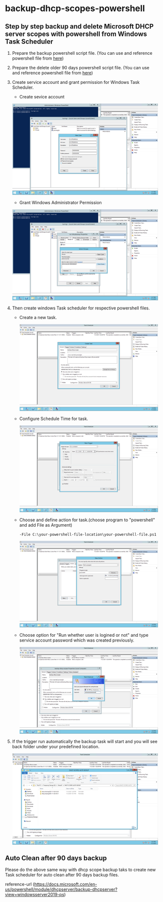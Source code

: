 # backup-dhcp-scopes-powershell
## Step by step backup and delete Microsoft DHCP server scopes with powershell from Windows Task Scheduler

1. Prepare the backup powershell script file. (You can use and reference powershell file from [here](./backup-dhcp-scopes.ps1))

2. Prepare the delete older 90 days powershell script file. (You can use and reference powershell file from [here](./delete-dhcp-scopes-auto-90days.ps1))

3. Create service account and grant permission for Windows Task Scheduler.
    * Create sevice account

    ![create svc account](./images/svc-create.png "Create Service Account for Task scheduler")

    * Grant Windows Administrator Permission

    ![create svc account](./images/grant-permission.png "Grant permission for Service Account which was created previously")


4. Then create windows Task scheduler for respective powershell files.

    *  Create a new task.

        ![create new task](./images/backup-scopes01.png)

    * Configure Schedule Time for task.

        ![shchedule time](./images/backup-scopes01-time.png)

    * Choose and define action for task.(choose program to "powershell" and add File as Argument)
        ```
        -File C:\your-powershell-file-location\your-powershell-file.ps1
        ```

        ![Action for backup scope](./images/backup-scopes01-action.png)
    * Choose option for "Run whether user is logined or not" and type service account password which was created previously.

        ![choose-where-user-is-logined-in-or-not](./images/backup-scopes-auto-run-login-or-not.png)
5. If the trigger run automatically the backup task will start and you will see back folder under your predefined location.

    ![backup-result](./images/backup-scopes01-final-result.png)

## Auto Clean after 90 days backup

Please do the above same way with dhcp scope backup taks to create new Task scheduler for auto clean after 90 days backup files.

reference-url (https://docs.microsoft.com/en-us/powershell/module/dhcpserver/backup-dhcpserver?view=windowsserver2019-ps)